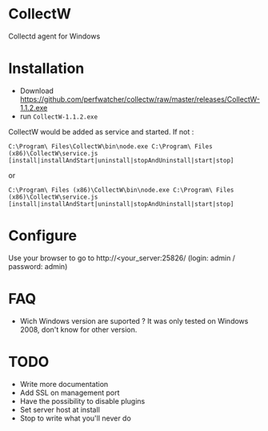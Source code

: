CollectW
========

Collectd agent for Windows

Installation
============

* Download https://github.com/perfwatcher/collectw/raw/master/releases/CollectW-1.1.2.exe
* run `CollectW-1.1.2.exe`

CollectW would be added as service and started. If not :
```
C:\Program\ Files\CollectW\bin\node.exe C:\Program\ Files (x86)\CollectW\service.js [install|installAndStart|uninstall|stopAndUninstall|start|stop]
```
or
```
C:\Program\ Files (x86)\CollectW\bin\node.exe C:\Program\ Files (x86)\CollectW\service.js [install|installAndStart|uninstall|stopAndUninstall|start|stop]
```

Configure
=========

Use your browser to go to http://<your_server:25826/ (login: admin / password: admin)


FAQ
===
* Wich Windows version are suported ? It was only tested on Windows 2008, don't know for other version.

TODO
====
* Write more documentation
* Add SSL on management port
* Have the possibility to disable plugins
* Set server host at install
* Stop to write what you'll never do

